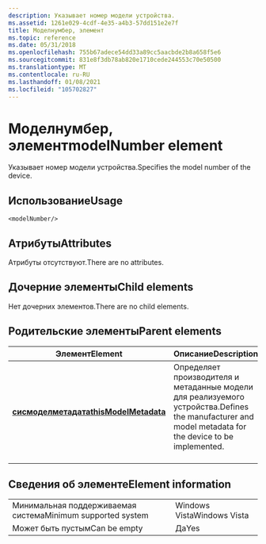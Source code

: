 ```yaml
---
description: Указывает номер модели устройства.
ms.assetid: 1261e029-4cdf-4e35-a4b3-57dd151e2e7f
title: Моделнумбер, элемент
ms.topic: reference
ms.date: 05/31/2018
ms.openlocfilehash: 755b67adece54dd33a89cc5aacbde2b8a658f5e6
ms.sourcegitcommit: 831e8f3db78ab820e1710cede244553c70e50500
ms.translationtype: MT
ms.contentlocale: ru-RU
ms.lasthandoff: 01/08/2021
ms.locfileid: "105702827"
---
```

# <a name="modelnumber-element"></a><span data-ttu-id="e5e9b-103">Моделнумбер, элемент</span><span class="sxs-lookup"><span data-stu-id="e5e9b-103">modelNumber element</span></span>

<span data-ttu-id="e5e9b-104">Указывает номер модели устройства.</span><span class="sxs-lookup"><span data-stu-id="e5e9b-104">Specifies the model number of the device.</span></span>

## <a name="usage"></a><span data-ttu-id="e5e9b-105">Использование</span><span class="sxs-lookup"><span data-stu-id="e5e9b-105">Usage</span></span>

``` syntax
<modelNumber/>
```

## <a name="attributes"></a><span data-ttu-id="e5e9b-106">Атрибуты</span><span class="sxs-lookup"><span data-stu-id="e5e9b-106">Attributes</span></span>

<span data-ttu-id="e5e9b-107">Атрибуты отсутствуют.</span><span class="sxs-lookup"><span data-stu-id="e5e9b-107">There are no attributes.</span></span>

## <a name="child-elements"></a><span data-ttu-id="e5e9b-108">Дочерние элементы</span><span class="sxs-lookup"><span data-stu-id="e5e9b-108">Child elements</span></span>

<span data-ttu-id="e5e9b-109">Нет дочерних элементов.</span><span class="sxs-lookup"><span data-stu-id="e5e9b-109">There are no child elements.</span></span>

## <a name="parent-elements"></a><span data-ttu-id="e5e9b-110">Родительские элементы</span><span class="sxs-lookup"><span data-stu-id="e5e9b-110">Parent elements</span></span>



| <span data-ttu-id="e5e9b-111">Элемент</span><span class="sxs-lookup"><span data-stu-id="e5e9b-111">Element</span></span>                                                   | <span data-ttu-id="e5e9b-112">Описание</span><span class="sxs-lookup"><span data-stu-id="e5e9b-112">Description</span></span>                                                                                          |
|-----------------------------------------------------------|------------------------------------------------------------------------------------------------------|
| [<span data-ttu-id="e5e9b-113">**сисмоделметадата**</span><span class="sxs-lookup"><span data-stu-id="e5e9b-113">**thisModelMetadata**</span></span>](thismodelmetadata.md)<br/> | <span data-ttu-id="e5e9b-114">Определяет производителя и метаданные модели для реализуемого устройства.</span><span class="sxs-lookup"><span data-stu-id="e5e9b-114">Defines the manufacturer and model metadata for the device to be implemented.</span></span><br/> <br/> |



## <a name="element-information"></a><span data-ttu-id="e5e9b-115">Сведения об элементе</span><span class="sxs-lookup"><span data-stu-id="e5e9b-115">Element information</span></span>



|                                     |               |
|-------------------------------------|---------------|
| <span data-ttu-id="e5e9b-116">Минимальная поддерживаемая система</span><span class="sxs-lookup"><span data-stu-id="e5e9b-116">Minimum supported system</span></span><br/> | <span data-ttu-id="e5e9b-117">Windows Vista</span><span class="sxs-lookup"><span data-stu-id="e5e9b-117">Windows Vista</span></span> |
| <span data-ttu-id="e5e9b-118">Может быть пустым</span><span class="sxs-lookup"><span data-stu-id="e5e9b-118">Can be empty</span></span>                        | <span data-ttu-id="e5e9b-119">Да</span><span class="sxs-lookup"><span data-stu-id="e5e9b-119">Yes</span></span>           |



 

 




